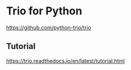 # Trio for Python

https://github.com/python-trio/trio

## Tutorial 

https://trio.readthedocs.io/en/latest/tutorial.html

